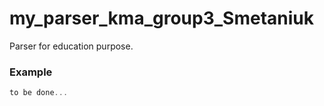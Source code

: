# my_parser_kma_group3_Smetaniuk

Parser for education purpose.

### Example

```rust
to be done...
```
